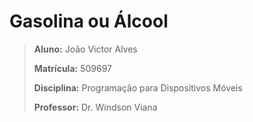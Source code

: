 ﻿# Gasolina ou Álcool
 
> **Aluno:** João Victor Alves
> 
> **Matrícula:** 509697
> 
> **Disciplina:** Programação para Dispositivos Móveis
> 
> **Professor:** Dr. Windson Viana
